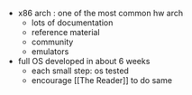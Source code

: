 - x86 arch : one of the most common hw arch
	- lots of documentation
	- reference material
	- community
	- emulators
- full OS developed in about 6 weeks 
	- each small step: os tested
	- encourage [[The Reader]] to do same